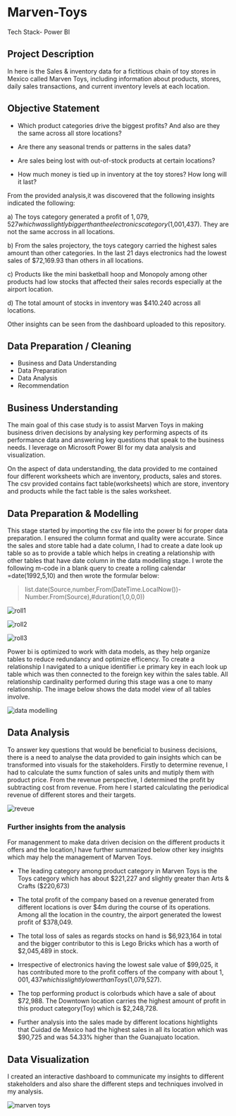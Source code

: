 # Marven-Toys
Tech Stack- Power BI

## Project Description

In here is the Sales & inventory data for a fictitious chain of toy stores in Mexico called Marven Toys, including information about products, stores, daily sales transactions, and current inventory levels at each location.

## Objective Statement

- Which product categories drive the biggest profits? And also are they the same across all store locations?

- Are there any seasonal trends or patterns in the sales data?

- Are sales being lost with out-of-stock products at certain locations?

- How much money is tied up in inventory at the toy stores? How long will it last?

From the provided analysis,it was discovered that the following insights indicated the following:

a) The toys category generated a profit of $1,079,527 which was slightly bigger than the electronics category($1,001,437). They are not the same accross  in all locations. 

b) From the sales projectory, the toys category carried the highest sales amount than other categories. In the last 21 days electronics had the lowest sales of $72,169.93 than others in all locations.

c) Products like the mini basketball hoop and  Monopoly among other products had low stocks that affected their sales records especially at the airport location.

d) The total amount of stocks in inventory was $410.240 across all locations. 

Other insights can be seen from the dashboard uploaded to this repository.



## Data Preparation / Cleaning 

- Business and Data Understanding 
- Data Preparation
- Data Analysis
- Recommendation

## Business Understanding

The main goal of this case study is to assist Marven Toys in making business driven decisions by analysing key performing aspects of its performance data and answering key questions that speak to the business needs.  I leverage on Microsoft Power BI for my data analysis and visualization.

On the aspect of data understanding, the data provided to me contained four different worksheets which are inventory, products, sales and stores. The csv provided contains fact table(worksheets) which are store, inventory and products while the fact table is the sales worksheet. 


## Data Preparation & Modelling

This stage started by importing the csv file into the power bi for proper data preparation. I ensured the column format and quality were accurate. Since the sales and store table had a date column, I had to create a date look up table so as to provide a table which helps in creating a relationship with other tables that have date column in the data modelling stage. I wrote the following m-code in a blank query to create a rolling calendar  =date(1992,5,10) and then wrote the formular below:

  > list.date(Source,number,From(DateTime.LocalNow())-Number.From(Source),#duration(1,0,0,0))

![roll1](https://user-images.githubusercontent.com/62305424/158252654-a84627f2-c168-4add-a1ba-4c359090e6b5.PNG)

![roll2](https://user-images.githubusercontent.com/62305424/158252672-2c5e14f4-2a38-4bad-8899-67680d2634f4.PNG)


![roll3](https://user-images.githubusercontent.com/62305424/158253040-24be6965-6836-411b-b30d-f44a0dd48bb9.PNG)




 Power bi is optimized to work with data models, as they help organize tables to reduce redundancy and optimize efficency. To create a relationship I navigated to a unique identifier i.e primary key in each look up table which was then connected to the foreign key within the sales table. All relationship cardinality performed during this stage was a one to many relationship. The image below shows the data model view of all tables involve.

![data modelling](https://user-images.githubusercontent.com/62305424/158258316-99e6095b-2320-44ba-adff-d4482460692d.PNG)





## Data Analysis 

To answer key questions that would be beneficial to business decisions, there is a need to analyse the data provided to gain insights which can be transformed into visuals for the stakeholders. Firstly to determine revenue, I had to calculate the sumx function of sales units and mutiply them with product price. From the revenue perspective, I determined the profit by subtracting cost from revenue. From here I started calculating the periodical revenue of different stores and their targets.

![reveue](https://user-images.githubusercontent.com/62305424/158261627-3f023c34-6b83-47c0-9f00-023765ec1e0f.PNG)

### Further insights from the analysis

For managenment to make data driven decision on the different products it offers and the location,I have further summarized below other key insights which may help the management of Marven Toys.

-	The leading category among product category in Marven Toys is the Toys category which has about $221,227 and slightly greater than Arts & Crafts ($220,673)

- The total profit of the company based on a revenue generated from different locations is over $4m during the course of its operations. Among all the location in the country, the airport generated the lowest profit of $378,049.

- The total loss of sales as regards stocks on hand is $6,923,164 in total and the bigger contributor to this is Lego Bricks which has a worth of $2,045,489 in stock. 

- Irrespective of electronics having the lowest sale value of $99,025, it has contributed more to the profit coffers of the company with about $1,001,437 which is slightly lower than Toys($1,079,527).

- The top performing product is colorbuds which have a sale of about $72,988. The Downtown location carries the highest amount of profit in this product category(Toy) which is $2,248,728.

- Further analysis into the sales made by different locations hightlights that Cuidad de Mexico had the highest sales in all its location which was $90,725 and was 54.33% higher than the Guanajuato location.


## Data Visualization

I created an interactive dashboard to communicate my insights to different stakeholders and also share the different steps and techniques involved in my analysis. 


![marven toys](https://user-images.githubusercontent.com/62305424/162070014-f97f5c1e-bbd4-4784-b340-3be05334ec3a.PNG)






